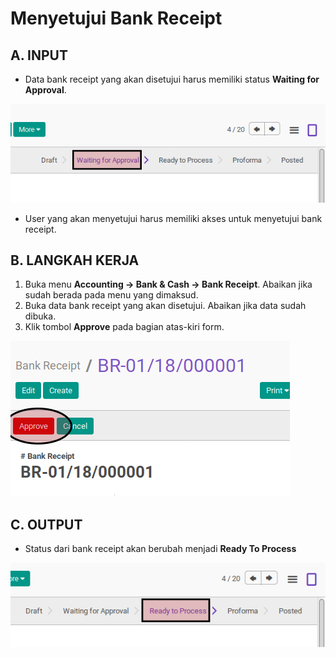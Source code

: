 # Menyetujui Bank Receipt

## A. INPUT

* Data bank receipt yang akan disetujui harus memiliki status **Waiting for Approval**.

![](../../img/bank-receipt/status-waiting-for-approval.png)

* User yang akan menyetujui harus memiliki akses untuk menyetujui bank receipt.

## B. LANGKAH KERJA

1. Buka menu **Accounting -> Bank & Cash -> Bank Receipt**. Abaikan jika sudah berada
pada menu yang dimaksud.
2. Buka data bank receipt yang akan disetujui. Abaikan jika data sudah dibuka.
3. Klik tombol **Approve** pada bagian atas-kiri form.

![](../../img/bank-receipt/tombol-approve.png)

## C. OUTPUT

* Status dari bank receipt akan berubah menjadi **Ready To Process**

![](../../img/bank-receipt/status-ready-to-process.png)
